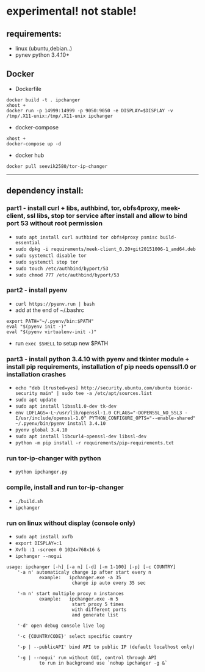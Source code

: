 # experimental! not stable!

## requirements:
- linux (ubuntu,debian..)
- pynev python 3.4.10+

## Docker
 - Dockerfile
```
docker build -t . ipchanger
xhost +
docker run -p 14999:14999 -p 9050:9050 -e DISPLAY=$DISPLAY -v /tmp/.X11-unix:/tmp/.X11-unix ipchanger
```
 - docker-compose
```
xhost +
docker-compose up -d
```
 - docker hub
```
docker pull seevik2580/tor-ip-changer
```
************************************************************

## dependency install:
### part1 - install curl + libs, authbind, tor, obfs4proxy, meek-client, ssl libs, stop tor service after install and allow to bind port 53 without root permission
- `sudo apt install curl authbind tor obfs4proxy psmisc build-essential`
- `sudo dpkg -i requirements/meek-client_0.20+git20151006-1_amd64.deb`
- `sudo systemctl disable tor`
- `sudo systemctl stop tor`
- `sudo touch /etc/authbind/byport/53`
- `sudo chmod 777 /etc/authbind/byport/53`

### part2 - install pyenv
- `curl https://pyenv.run | bash`
- add at the end of ~/.bashrc
```
export PATH="~/.pyenv/bin:$PATH"
eval "$(pyenv init -)"
eval "$(pyenv virtualenv-init -)"
```
- run `exec $SHELL` to setup new $PATH
### part3 - install python 3.4.10 with pyenv and tkinter module + install pip requirements, installation of pip needs openssl1.0 or installation crashes

- `echo "deb [trusted=yes] http://security.ubuntu.com/ubuntu bionic-security main" | sudo tee -a /etc/apt/sources.list`
- `sudo apt update`
- `sudo apt install libssl1.0-dev tk-dev`
- `env LDFLAGS=-L~/usr/lib/openssl-1.0 CFLAGS="-DOPENSSL_NO_SSL3 -I/usr/include/openssl-1.0" PYTHON_CONFIGURE_OPTS="--enable-shared" ~/.pyenv/bin/pyenv install 3.4.10`
- `pyenv global 3.4.10`
- `sudo apt install libcurl4-openssl-dev libssl-dev`
- `python -m pip install -r requirements/pip-requirements.txt`

### run tor-ip-changer with python
- `python ipchanger.py`

### compile, install and run tor-ip-changer
- `./build.sh`
- `ipchanger`

### run on linux without display (console only)
- `sudo apt install xvfb`
- `export DISPLAY=:1`
- `Xvfb :1 -screen 0 1024x768x16 &`
- `ipchanger --nogui`

```
usage: ipchanger [-h] [-a n] [-d] [-m 1-100] [-p] [-c COUNTRY]
    '-a n' automaticaly change ip after start every n
            example:   ipchanger.exe -a 35
                        change ip auto every 35 sec

    '-m n' start multiple proxy n instances
            example:   ipchanger.exe -m 5
                        start proxy 5 times
                        with different ports
                        and generate list

    '-d' open debug console live log

    '-c {COUNTRYCODE}' select specific country
    
    '-p | --publicAPI' bind API to public IP (default localhost only)

    '-g | --nogui' run without GUI, control through API
            to run in background use `nohup ipchanger -g &`
```